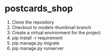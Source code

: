 # postcards_shop

1. Clone the repository
2. Checkout to models-thumbnail branch
3. Create a virtual environment for the project
4. pip install -r requirement
5. pip manage.py migrate
6. pip manage.py runserver
